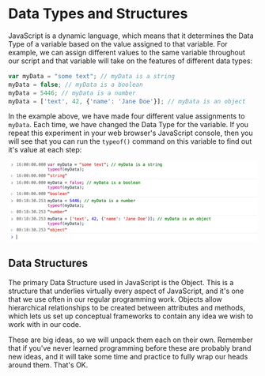 # Data Types and Structures

JavaScript is a dynamic language, which means that it determines the Data Type of a variable based on the value assigned to that variable. For example, we can assign different values to the same variable throughout our script and that variable will take on the features of different data types:

```js
var myData = "some text"; // myData is a string
myData = false; // myData is a boolean
myData = 5446; // myData is a number
myData = ['text', 42, {'name': 'Jane Doe'}]; // myData is an object
```
In the example above, we have made four different value assignments to `myData`. Each time, we have changed the Data Type for the variable. If you repeat this experiment in your web browser's JavaScript console, then you will see that you can run the `typeof()` command on this variable to find out it's value at each step:

![Type checking in the JS console.](/images/types-in-console.png)

## Data Structures

The primary Data Structure used in JavaScript is the Object. This is a structure that underlies virtually every aspect of JavaScript, and it's one that we use often in our regular programming work. Objects allow hierarchical relationships to be created between attributes and methods, which lets us set up conceptual frameworks to contain any idea we wish to work with in our code.

These are big ideas, so we will unpack them each on their own. Remember that if you've never learned programming before these are probably brand new ideas, and it will take some time and practice to fully wrap our heads around them. That's OK.

